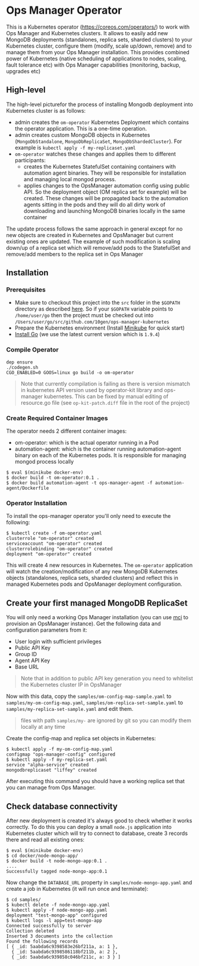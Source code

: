 # Ops Manager Operator #

This is a Kubernetes operator (https://coreos.com/operators/) to work
with Ops Manager and Kubernetes clusters. It allows to easily add new
MongoDB deployments (standalones, replica sets, sharded clusters) to your Kubernetes cluster, configure them (modify, scale up/down, remove) and to manage them from your
Ops Manager installation. This provides combined power of Kubernetes (native scheduling of applications to nodes, scaling, fault tolerance etc) with Ops Manager capabilities (monitoring, backup, upgrades etc)

## High-level

The high-level picturefor the process of installing Mongodb deployment into Kubernetes cluster is as follows:
* admin creates the `om-operator` Kubernetes Deployment which contains the operator application. This is a one-time operation.
* admin creates custom MongoDB objects in Kubernetes (`MongoDbStandalone`, `MongoDbReplicaSet`, `MongoDbShardedCluster`). For example is `kubectl apply -f my-replicaset.yaml`
* `om-operator` watches these changes and applies them to different participants:
  * creates the Kubernetes StatefulSet containing containers with automation agent binaries. They will be responsible for installation and managing local mongod process.
  * applies changes to the OpsManager automation config using public API. So the deployment object (OM replica set for example) will be created. These changes will be propagated back to the automation agents sitting in the pods and they will do all dirty work of downloading and launching MongoDB binaries locally in the same container
  
The update process follows the same approach in general except for no new objects are created in Kubernetes and OpsManager but current existing ones are updated. The example of such modification is scaling down/up of a replica set which will remove/add pods to the StatefulSet and remove/add members to the replica set in Ops Manager   


## Installation ##
### Prerequisites
* Make sure to checkout this project into the `src` folder in the `$GOPATH` directory as described [here](https://golang.org/doc/code.html). So if your `$GOPATH` variable points to `/home/user/go` then the project must be checked out into `/Users/user/go/src/github.com/10gen/ops-manager-kubernetes`
* Prepare the Kubernetes environment (Install [Minikube](https://kubernetes.io/docs/getting-started-guides/minikube/) for quick start)
* [Install Go](https://golang.org/doc/install) (we use the latest current version which is `1.9.4`)
### Compile Operator ###

```
dep ensure
./codegen.sh
CGO_ENABLED=0 GOOS=linux go build -o om-operator
```
> Note that currently compilation is failing as there is version mismatch in kubernetes API version used by operator-kit library and ops-manager kubernetes. This can be fixed by manual editing of resource.go file (see `op-kit-patch.diff` file in the root of the project)

### Create Required Container Images ###

The operator needs 2 different container images:

* om-operator: which is the actual operator running in a Pod
* automation-agent: which is the container running automation-agent binary on each of the Kubernetes pods. It is responsible for managing mongod process locally


```
$ eval $(minikube docker-env)
$ docker build -t om-operator:0.1 .
$ docker build automation-agent -t ops-manager-agent -f automation-agent/Dockerfile

```

### Operator Installation ###

To install the ops-manager operator you'll only need to execute the
following:

    $ kubectl create -f om-operator.yaml
    clusterrole "om-operator" created
    serviceaccount "om-operator" created
    clusterrolebinding "om-operator" created
    deployment "om-operator" created

This will create 4 new resources in Kubernetes. The `om-operator` application will watch the creation/modification of any new MongoDB Kubernetes objects (standalones, replica sets, sharded clusters) and reflect this in managed Kubernetes pods and OpsManager deployment configuration.   

## Create your first managed MongoDB ReplicaSet ##

You will only need a working Ops Manager installation (you can use [mci](https://mci.mms-build.10gen.cc) to provision an OpsManager instance). Get the following data and configuration
parameters from it:

* User login with sufficient privileges
* Public API Key
* Group ID
* Agent API Key
* Base URL

> Note that in addition to public API key generation you need to whitelist the Kubernetes cluster IP in OpsManager

Now with this data, copy the `samples/om-config-map-sample.yaml` to `samples/my-om-config-map.yaml`,
 `samples/om-replica-set-sample.yaml` to `samples/my-replica-set-sample.yaml` and edit them.

> files with path `samples/my-` are ignored by git so you can modify them locally at any time

Create the config-map and replica set objects in Kubernetes:

    $ kubectl apply -f my-om-config-map.yaml
    configmap "ops-manager-config" configured
    $ kubectl apply -f my-replica-set.yaml
    service "alpha-service" created
    mongodbreplicaset "liffey" created

After executing this command you should have a working replica set that you can manage from Ops Manager.

## Check database connectivity

After new deployment is created it's always good to check whether it works correctly. To do this you can deploy a small `node.js` application into Kubernetes cluster which will try to connect to database, create 3 records there and read all existing ones:

    $ eval $(minikube docker-env)
    $ cd docker/node-mongo-app/
    $ docker build -t node-mongo-app:0.1 .
    ....
    Successfully tagged node-mongo-app:0.1
    
Now change the `DATABASE_URL` property in `samples/node-mongo-app.yaml` and create a job in Kubernetes (it will run once and terminate):

    $ cd samples/
    $ kubectl delete -f node-mongo-app.yaml
    $ kubectl apply -f node-mongo-app.yaml
    deployment "test-mongo-app" configured
    $ kubectl logs -l app=test-mongo-app
    Connected successfully to server
    Collection deleted
    Inserted 3 documents into the collection
    Found the following records
    [ { _id: 5aabda6c9398583e26bf211a, a: 1 },
      { _id: 5aabda6c9398586118bf211b, a: 2 },
      { _id: 5aabda6c939858c046bf211c, a: 3 } ]